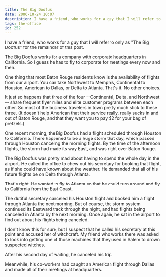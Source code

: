 ```yaml
---
title: The Big Doofus
date: 2006-10-24 10:07
description: I have a friend, who works for a guy that I will refer to only as "The Big Doofus" for the remainder of this post.  The Big Doofus works for a company with corporate headquarters in California.  So I guess he has to fly to corporate for meetings every now and then.
tags: the-office
id: 252
---
```

I have a friend, who works for a guy that I will refer to only as "The Big Doofus" for the remainder of this post.

The Big Doofus works for a company with corporate headquarters in California.  So I guess he has to fly to corporate for meetings every now and then.

One thing that most Baton Rouge residents know is the availability of flights from our airport.  You can take Northwest to Memphis, Continental to Houston, American to Dallas, or Delta to Atlanta.  That's it.  No other choices.

It just so happens that three of the four --Continental, Delta, and Northwest -- share frequent flyer miles and elite customer programs between each other.  So most of the business travelers in town pretty much stick to these three.  (It doesn't help American that their service really, really sucks in and out of Baton Rouge, and that they want you to pay $2 for your bag of pretzels.)

One recent morning, the Big Doofus had a flight scheduled through Houston to California.  There happened to be a huge storm that day, which passed through Houston canceling the morning flights.  By the time of the afternoon flights, the storm had made its way East, and was right over Baton Rouge.

The Big Doofus was pretty mad about having to spend the whole day in the airport.  He called the office to chew out his secretary for booking that flight, as if she could have known about the weather.  He demanded that all of his future flights be on Delta through Atlanta.

That's right.  He wanted to fly to Atlanta so that he could turn around and fly to California from the East Coast.

The dutiful secretary canceled his Houston flight and booked him a flight through Atlanta the next morning.  But of course, the storm system continued its Eastward track through the night, and had flights being canceled in Atlanta by the next morning.  Once again, he sat in the airport to find out about his flights being canceled.

I don't know this for sure, but I suspect that he called his secretary at this point and accused her of witchcraft.  My friend who works there was asked to look into getting one of those machines that they used in Salem to drown suspected witches.

After his second day of waiting, he canceled his trip.

Meanwhile, his co-workers had caught an American flight through Dallas and made all of their meetings at headquarters.